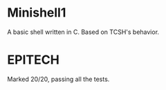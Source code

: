 # Minishell1
A basic shell written in C. Based on TCSH's behavior.


# EPITECH
Marked 20/20, passing all the tests.
